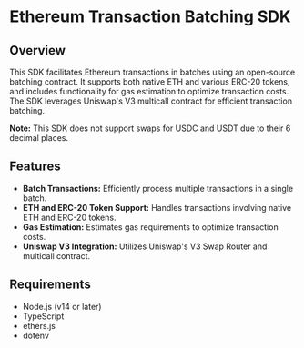 # Ethereum Transaction Batching SDK

## Overview

This SDK facilitates Ethereum transactions in batches using an open-source batching contract. It supports both native ETH and various ERC-20 tokens, and includes functionality for gas estimation to optimize transaction costs. The SDK leverages Uniswap's V3 multicall contract for efficient transaction batching.

**Note:** This SDK does not support swaps for USDC and USDT due to their 6 decimal places.

## Features

- **Batch Transactions:** Efficiently process multiple transactions in a single batch.
- **ETH and ERC-20 Token Support:** Handles transactions involving native ETH and ERC-20 tokens.
- **Gas Estimation:** Estimates gas requirements to optimize transaction costs.
- **Uniswap V3 Integration:** Utilizes Uniswap's V3 Swap Router and multicall contract.

## Requirements

- Node.js (v14 or later)
- TypeScript
- ethers.js
- dotenv
